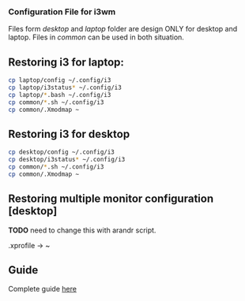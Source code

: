 ### Configuration File for i3wm
Files form *desktop* and *laptop* folder are design ONLY for desktop and laptop.
Files in *common* can be used in both situation.

## Restoring i3 for laptop:
```bash
cp laptop/config ~/.config/i3
cp laptop/i3status* ~/.config/i3
cp laptop/*.bash ~/.config/i3
cp common/*.sh ~/.config/i3
cp common/.Xmodmap ~
``` 

## Restoring i3 for desktop
```bash
cp desktop/config ~/.config/i3
cp desktop/i3status* ~/.config/i3
cp common/*.sh ~/.config/i3
cp common/.Xmodmap ~
``` 

## Restoring multiple monitor configuration [desktop]
**TODO** need to change this with arandr script.

.xprofile -> ~

## Guide
Complete guide [here](http://gist.github.com/AndreaGhizzoni/1e339ab4b7470438b875)

